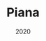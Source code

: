 ---
title: "Piana"
category: "Brand Identity & Website"
link: "https://www.pianaprofili.it/"
date: "2020"
image: gvaredilco-est35milano-studiosandrinicomunicazione-website-webdesign-uidesign-frontend-development-wordpress-html-css-javascript-php.jpg
imageAlt: "davideallevi, digital designer, frontend developer, website, ui design, ux design, ui development, wordpress, cms"
---